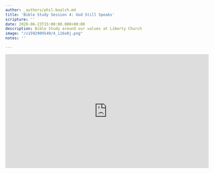 ```yaml
---
author: _authors/phil-boalch.md
title: 'Bible Study Session 4: God Still Speaks'
scripture: ''
date: 2020-06-23T15:00:00.000+00:00
description: Bible Study around our values at Liberty Church
image: "/v1592909549/4_i16o0j.png"
notes: ''

---
```

<iframe src="https://player.vimeo.com/video/431752088" width="640" height="360" frameborder="0" allow="autoplay; fullscreen" allowfullscreen></iframe>